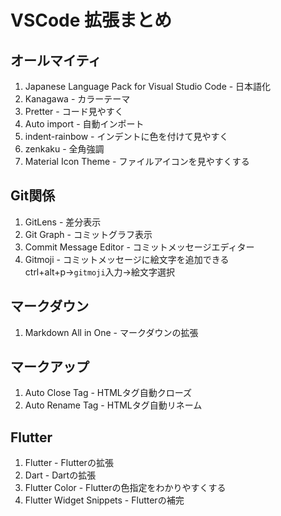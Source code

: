 
# VSCode 拡張まとめ

## オールマイティ
1. Japanese Language Pack for Visual Studio Code - 日本語化
2. Kanagawa - カラーテーマ
3. Pretter - コード見やすく
4. Auto import - 自動インポート
5. indent-rainbow - インデントに色を付けて見やすく
6. zenkaku - 全角強調
7. Material Icon Theme - ファイルアイコンを見やすくする
  
## Git関係
1. GitLens - 差分表示
2. Git Graph - コミットグラフ表示
3. Commit Message Editor - コミットメッセージエディター
4. Gitmoji - コミットメッセージに絵文字を追加できる  
ctrl+alt+p→`gitmoji`入力→絵文字選択
   
## マークダウン
1. Markdown All in One - マークダウンの拡張
   
## マークアップ
1. Auto Close Tag - HTMLタグ自動クローズ
2. Auto Rename Tag - HTMLタグ自動リネーム

## Flutter
1. Flutter - Flutterの拡張
2. Dart - Dartの拡張
3. Flutter Color - Flutterの色指定をわかりやすくする
4. Flutter Widget Snippets - Flutterの補完
